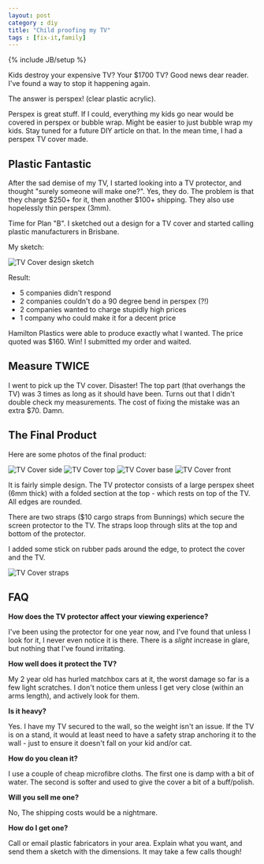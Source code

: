```yaml
---
layout: post
category : diy
title: "Child proofing my TV"
tags : [fix-it,family]
---
```

{% include JB/setup %}

Kids destroy your expensive TV? Your $1700 TV? Good news dear reader. I've found a way to stop it happening again.

<!--more-->

The answer is perspex! (clear plastic acrylic).

Perspex is great stuff. If I could, everything my kids go near would be covered in perspex or bubble wrap. Might be easier to just bubble wrap my kids. Stay tuned for a future DIY article on that. In the mean time, I had a perspex TV cover made.

## Plastic Fantastic

After the sad demise of my TV, I started looking into a TV protector, and thought "surely someone will make one?". Yes, they do. The problem is that they charge $250+ for it, then another $100+ shipping. They also use hopelessly thin perspex (3mm).

Time for Plan "B". I sketched out a design for a TV cover and started calling plastic manufacturers in Brisbane.

My sketch:

<img class="img-responsive blog-img " src="{{ site.url }}/assets/images/diy/tvcover06.jpg" alt="TV Cover design sketch" />

Result:

* 5 companies didn't respond
* 2 companies couldn't do a 90 degree bend in perspex (?!)
* 2 companies wanted to charge stupidly high prices
* 1 company who could make it for a decent price

Hamilton Plastics were able to produce exactly what I wanted. The price quoted was $160. Win! I submitted my order and waited.

## Measure TWICE

I went to pick up the TV cover. Disaster! The top part (that overhangs the TV) was 3 times as long as it should have been. Turns out that I didn't double check my measurements. The cost of fixing the mistake was an extra $70. Damn.

## The Final Product

Here are some photos of the final product:

<img class="img-responsive blog-img " src="{{ site.url }}/assets/images/diy/tvcover03.jpg" alt="TV Cover side" />

<img class="img-responsive blog-img " src="{{ site.url }}/assets/images/diy/tvcover04.jpg" alt="TV Cover top" />

<img class="img-responsive blog-img " src="{{ site.url }}/assets/images/diy/tvcover05.jpg" alt="TV Cover base" />

<img class="img-responsive blog-img " src="{{ site.url }}/assets/images/diy/tvcover01.jpg" alt="TV Cover front" />

It is fairly simple design. The TV protector consists of a large perspex sheet (6mm thick) with a folded section at the top - which rests on top of the TV. All edges are rounded.

There are two straps ($10 cargo straps from Bunnings) which secure the screen protector to the TV. The straps loop through slits at the top and bottom of the protector.

I added some stick on rubber pads around the edge, to protect the cover and the TV.

<img class="img-responsive blog-img " src="{{ site.url }}/assets/images/diy/tvcover02.jpg" alt="TV Cover straps" />

## FAQ

**How does the TV protector affect your viewing experience?**

I've been using the protector for one year now, and I've found that unless I look for it, I never even notice it is there. There is a *slight* increase in glare, but nothing that I've found irritating.

**How well does it protect the TV?**

My 2 year old has hurled matchbox cars at it, the worst damage so far is a few light scratches. I don't notice them unless I get very close (within an arms length), and actively look for them.

**Is it heavy?**

Yes. I have my TV secured to the wall, so the weight isn't an issue. If the TV is on a stand, it would at least need to have a safety strap anchoring it to the wall - just to ensure it doesn't fall on your kid and/or cat.

**How do you clean it?**

I use a couple of cheap microfibre cloths. The first one is damp with a bit of water. The second is softer and used to give the cover a bit of a buff/polish.

**Will you sell me one?**

No, The shipping costs would be a nightmare.

**How do I get one?**

Call or email plastic fabricators in your area. Explain what you want, and send them a sketch with the dimensions. It may take a few calls though!
